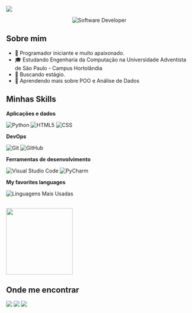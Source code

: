 
![](https://komarev.com/ghpvc/?username=santosspedro&color=006bed)

<div align="center">
  <img src="https://media.giphy.com/media/v1.Y2lkPTc5MGI3NjExazg1cGx6bjRrMGc3N3lyZmFwdDN4YzdpYWhtbDcwZXN4eGR4amI0cCZlcD12MV9pbnRlcm5hbF9naWZfYnlfaWQmY3Q9Zw/QNFhOolVeCzPQ2Mx85/giphy.gif" alt="Software Developer">
</div>

## Sobre mim

- 🤔 Programador iniciante e muito apaixonado.
- 🎓 Estudando Engenharia da Computação na Universidade Adventista de São Paulo - Campus Hortolândia
- 💼 Buscando estágio.
- 🌱 Aprendendo mais sobre POO e Análise de Dados

## Minhas Skills

**Aplicações e dados**

![Python](https://img.shields.io/badge/-Python-333333?style=flat&logo=C%2B%2B&logoColor=00599C)
![HTML5](https://img.shields.io/badge/-HTML5-333333?style=flat&logo=HTML5)
![CSS](https://img.shields.io/badge/-CSS-333333?style=flat&logo=CSS3&logoColor=1572B6)

**DevOps**

![Git](https://img.shields.io/badge/-Git-333333?style=flat&logo=git)
![GitHub](https://img.shields.io/badge/-GitHub-333333?style=flat&logo=github)

**Ferramentas de desenvolvimento**

![Visual Studio Code](https://img.shields.io/badge/-Visual%20Studio%20Code-333333?style=flat&logo=visual-studio-code&logoColor=007ACC)
![PyCharm](https://img.shields.io/badge/-PyCharm-333333?style=flat&logo=eclipse-ide&logoColor=2C2255)

**My favorites languages**

![Linguagens Mais Usadas](https://github-readme-stats.vercel.app/api/top-langs/?username=santosspedro&layout=compact)

<br/>

<a href="https://github.com/santosspedro" title="Perfil do Pedro">
  <img height="180em" src="https://github-readme-stats.vercel.app/api?username=santosspedro&theme=dracula&show_icons=true" />
</a>

## Onde me encontrar

<div> 
  <a href="https://instagram.com/santoss_pe" target="_blank"><img src="https://img.shields.io/badge/-Instagram-%23E4405F?style=for-the-badge&logo=instagram&logoColor=white" target="_blank"></a>
  <a href = "mailto:pedrohenri22611@gmail.com"><img src="https://img.shields.io/badge/-Gmail-%23333?style=for-the-badge&logo=gmail&logoColor=white" target="_blank"></a>
  <a href="https://www.linkedin.com/in/pedro-henrique-dossantos" target="_blank"><img src="https://img.shields.io/badge/-LinkedIn-%230077B5?style=for-the-badge&logo=linkedin&logoColor=white" target="_blank"></a> 
  
</div>

